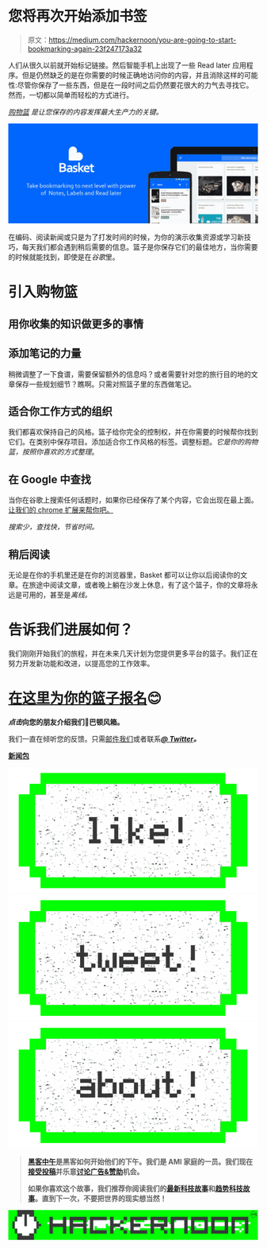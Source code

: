 # 您将再次开始添加书签

> 原文：<https://medium.com/hackernoon/you-are-going-to-start-bookmarking-again-23f247173a32>

人们从很久以前就开始标记链接。然后智能手机上出现了一些 Read later 应用程序。但是仍然缺乏的是在你需要的时候正确地访问你的内容，并且消除这样的可能性:尽管你保存了一些东西，但是在一段时间之后仍然要花很大的力气去寻找它。然而，一切都以简单而轻松的方式进行。

[*购物篮*](https://www.basketapp.net) *是让您保存的内容发挥最大生产力的关键。*

![](img/3ad25d3fda41d3f2759c45dc1ce5380b.png)

在编码、阅读新闻或只是为了打发时间的时候，为你的演示收集资源或学习新技巧，每天我们都会遇到稍后需要的信息。篮子是你保存它们的最佳地方，当你需要的时候就能找到，即使是在*谷歌*里。

# 引入购物篮

## 用你收集的知识做更多的事情

## 添加笔记的力量

稍微调整了一下食谱，需要保留额外的信息吗？或者需要针对您的旅行目的地的文章保存一些规划细节？瞧啊。只需对照篮子里的东西做笔记。

## 适合你工作方式的组织

我们都喜欢保持自己的风格。篮子给你完全的控制权，并在你需要的时候帮你找到它们。在类别中保存项目。添加适合你工作风格的标签。调整标题。*它是你的购物篮，按照你喜欢的方式整理*。

## 在 Google 中查找

当你在谷歌上搜索任何话题时，如果你已经保存了某个内容，它会出现在最上面。[让我们的 chrome 扩展来帮你吧。](https://chrome.google.com/webstore/detail/put-in-basket/eblfjognkmbgmhfnkekoibgmohnhcbel)

*搜索少，查找快，节省时间。*

## 稍后阅读

无论是在你的手机里还是在你的浏览器里，Basket 都可以让你以后阅读你的文章。在旅途中阅读文章，或者晚上躺在沙发上休息，有了这个篮子，你的文章将永远是可用的，甚至是*离线。*

# 告诉我们进展如何？

我们刚刚开始我们的旅程，并在未来几天计划为您提供更多平台的篮子。我们正在努力开发新功能和改进，以提高您的工作效率。

# [在这里为你的篮子报名](https://www.basketapp.net/?utm_source=Medium&utm_medium=social&utm_campaign=StartBookmarking)😊

***点击*向您的朋友介绍我们💚巴顿风箱。**

我们一直在倾听您的反馈。只需[邮件我们](mailto:connect@basketapp.net)或者联系[](https://www.facebook.com/connectbasket)**[*@ Twitter*](https://www.twitter.com/connectbasket)*。***

**[新闻包](https://www.dropbox.com/sh/drztmwg9kk5hewk/AABSIOqL9-fM556n9ZLDuJUDa?dl=0)**

**[![](img/50ef4044ecd4e250b5d50f368b775d38.png)](http://bit.ly/HackernoonFB)****[![](img/979d9a46439d5aebbdcdca574e21dc81.png)](https://goo.gl/k7XYbx)****[![](img/2930ba6bd2c12218fdbbf7e02c8746ff.png)](https://goo.gl/4ofytp)**

> **[黑客中午](http://bit.ly/Hackernoon)是黑客如何开始他们的下午。我们是 AMI 家庭的一员。我们现在[接受投稿](http://bit.ly/hackernoonsubmission)并乐意[讨论广告&赞助](mailto:partners@amipublications.com)机会。**
> 
> **如果你喜欢这个故事，我们推荐你阅读我们的[最新科技故事](http://bit.ly/hackernoonlatestt)和[趋势科技故事](https://hackernoon.com/trending)。直到下一次，不要把世界的现实想当然！**

**[![](img/be0ca55ba73a573dce11effb2ee80d56.png)](https://goo.gl/Ahtev1)**